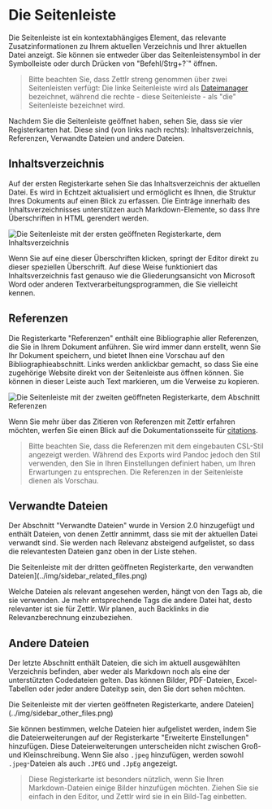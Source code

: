 # Die Seitenleiste

Die Seitenleiste ist ein kontextabhängiges Element, das relevante Zusatzinformationen zu Ihrem aktuellen Verzeichnis und Ihrer aktuellen Datei anzeigt. Sie können sie entweder über das Seitenleistensymbol in der Symbolleiste oder durch Drücken von "Befehl/Strg+?`" öffnen.

> Bitte beachten Sie, dass Zettlr streng genommen über zwei Seitenleisten verfügt: Die linke Seitenleiste wird als [Dateimanager](file-manager.md) bezeichnet, während die rechte - diese Seitenleiste - als "die" Seitenleiste bezeichnet wird.

Nachdem Sie die Seitenleiste geöffnet haben, sehen Sie, dass sie vier Registerkarten hat. Diese sind (von links nach rechts): Inhaltsverzeichnis, Referenzen, Verwandte Dateien und andere Dateien.

## Inhaltsverzeichnis

Auf der ersten Registerkarte sehen Sie das Inhaltsverzeichnis der aktuellen Datei. Es wird in Echtzeit aktualisiert und ermöglicht es Ihnen, die Struktur Ihres Dokuments auf einen Blick zu erfassen. Die Einträge innerhalb des Inhaltsverzeichnisses unterstützen auch Markdown-Elemente, so dass Ihre Überschriften in HTML gerendert werden.

![Die Seitenleiste mit der ersten geöffneten Registerkarte, dem Inhaltsverzeichnis](../img/sidebar_toc.png)

Wenn Sie auf eine dieser Überschriften klicken, springt der Editor direkt zu dieser speziellen Überschrift. Auf diese Weise funktioniert das Inhaltsverzeichnis fast genauso wie die Gliederungsansicht von Microsoft Word oder anderen Textverarbeitungsprogrammen, die Sie vielleicht kennen.

## Referenzen

Die Registerkarte "Referenzen" enthält eine Bibliographie aller Referenzen, die Sie in Ihrem Dokument anführen. Sie wird immer dann erstellt, wenn Sie Ihr Dokument speichern, und bietet Ihnen eine Vorschau auf den Bibliographieabschnitt. Links werden anklickbar gemacht, so dass Sie eine zugehörige Website direkt von der Seitenleiste aus öffnen können. Sie können in dieser Leiste auch Text markieren, um die Verweise zu kopieren.

![Die Seitenleiste mit der zweiten geöffneten Registerkarte, dem Abschnitt Referenzen](../img/sidebar_references.png)

Wenn Sie mehr über das Zitieren von Referenzen mit Zettlr erfahren möchten, werfen Sie einen Blick auf die Dokumentationsseite für [citations](../academic/citations.md).

> Bitte beachten Sie, dass die Referenzen mit dem eingebauten CSL-Stil angezeigt werden. Während des Exports wird Pandoc jedoch den Stil verwenden, den Sie in Ihren Einstellungen definiert haben, um Ihren Erwartungen zu entsprechen. Die Referenzen in der Seitenleiste dienen als Vorschau.

## Verwandte Dateien

Der Abschnitt "Verwandte Dateien" wurde in Version 2.0 hinzugefügt und enthält Dateien, von denen Zettlr annimmt, dass sie mit der aktuellen Datei verwandt sind. Sie werden nach Relevanz absteigend aufgelistet, so dass die relevantesten Dateien ganz oben in der Liste stehen.

Die Seitenleiste mit der dritten geöffneten Registerkarte, den verwandten Dateien](../img/sidebar_related_files.png)

Welche Dateien als relevant angesehen werden, hängt von den Tags ab, die sie verwenden. Je mehr entsprechende Tags die andere Datei hat, desto relevanter ist sie für Zettlr. Wir planen, auch Backlinks in die Relevanzberechnung einzubeziehen. <!-- TODO: Reparieren Sie diesen Teil, sobald er implementiert ist! -->

## Andere Dateien

Der letzte Abschnitt enthält Dateien, die sich im aktuell ausgewählten Verzeichnis befinden, aber weder als Markdown noch als eine der unterstützten Codedateien gelten. Das können Bilder, PDF-Dateien, Excel-Tabellen oder jeder andere Dateityp sein, den Sie dort sehen möchten.

Die Seitenleiste mit der vierten geöffneten Registerkarte, andere Dateien](../img/sidebar_other_files.png)

Sie können bestimmen, welche Dateien hier aufgelistet werden, indem Sie die Dateierweiterungen auf der Registerkarte "Erweiterte Einstellungen" hinzufügen. Diese Dateierweiterungen unterscheiden nicht zwischen Groß- und Kleinschreibung. Wenn Sie also `.jpeg` hinzufügen, werden sowohl `.jpeg`-Dateien als auch `.JPEG` und `.JpEg` angezeigt.

> Diese Registerkarte ist besonders nützlich, wenn Sie Ihren Markdown-Dateien einige Bilder hinzufügen möchten. Ziehen Sie sie einfach in den Editor, und Zettlr wird sie in ein Bild-Tag einbetten.
